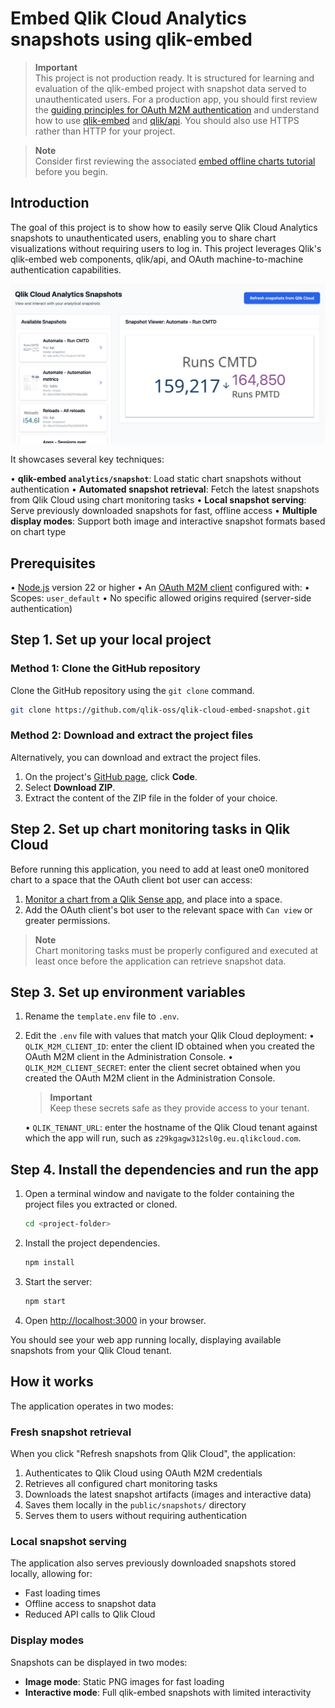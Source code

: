 # Embed Qlik Cloud Analytics snapshots using qlik-embed

> **Important**  
> This project is not production ready. It is structured for learning and evaluation of the qlik-embed project with snapshot data served to unauthenticated users. For a production app, you should first review the [guiding principles for OAuth M2M authentication](https://qlik.dev/authenticate/oauth/oauth-m2m/) and understand how to use [qlik-embed](https://qlik.dev/embed/qlik-embed/) and [qlik/api](https://qlik.dev/toolkits/qlik-api/). You should also use HTTPS rather than HTTP for your project.

> **Note**  
> Consider first reviewing the associated [embed offline charts tutorial](https://qlik.dev/embed/qlik-embed/quickstart/qlik-embed-offline-charts-tutorial/) before you begin.

## Introduction

The goal of this project is to show how to easily serve Qlik Cloud Analytics snapshots to unauthenticated users, enabling you to share chart visualizations without requiring users to log in. This project leverages Qlik's qlik-embed web components, qlik/api, and OAuth machine-to-machine authentication capabilities.

![Screenshot of resulting embedded snapshots](docs/screenshot.png)

It showcases several key techniques:

• **qlik-embed `analytics/snapshot`**: Load static chart snapshots without authentication
• **Automated snapshot retrieval**: Fetch the latest snapshots from Qlik Cloud using chart monitoring tasks
• **Local snapshot serving**: Serve previously downloaded snapshots for fast, offline access
• **Multiple display modes**: Support both image and interactive snapshot formats based on chart type

## Prerequisites

• [Node.js](https://nodejs.org/) version 22 or higher
• An [OAuth M2M client](https://qlik.dev/authenticate/oauth/create/create-oauth-client/) configured with:
  • Scopes: `user_default`
  • No specific allowed origins required (server-side authentication)

## Step 1. Set up your local project

### Method 1: Clone the GitHub repository

Clone the GitHub repository using the `git clone` command.

```bash
git clone https://github.com/qlik-oss/qlik-cloud-embed-snapshot.git
```

### Method 2: Download and extract the project files

Alternatively, you can download and extract the project files.

1. On the project's [GitHub page](https://github.com/qlik-oss/qlik-cloud-embed-snapshot), click **Code**.
2. Select **Download ZIP**.
3. Extract the content of the ZIP file in the folder of your choice.

## Step 2. Set up chart monitoring tasks in Qlik Cloud

Before running this application, you need to add at least one0 monitored chart to a space that the OAuth client bot user can access:

1. [Monitor a chart from a Qlik Sense app](https://help.qlik.com/en-US/cloud-services/Subsystems/Hub/Content/Sense_Hub/Hub/monitor-charts-hub.htm), and place into a space.
2. Add the OAuth client's bot user to the relevant space with `Can view` or greater permissions.

> **Note**  
> Chart monitoring tasks must be properly configured and executed at least once before the application can retrieve snapshot data.

## Step 3. Set up environment variables

1. Rename the `template.env` file to `.env`.
2. Edit the `.env` file with values that match your Qlik Cloud deployment:
   • `QLIK_M2M_CLIENT_ID`: enter the client ID obtained when you created the OAuth M2M client in the Administration Console.
   • `QLIK_M2M_CLIENT_SECRET`: enter the client secret obtained when you created the OAuth M2M client in the Administration Console.
   
   > **Important**  
   > Keep these secrets safe as they provide access to your tenant.
   
   • `QLIK_TENANT_URL`: enter the hostname of the Qlik Cloud tenant against which the app will run, such as `z29kgagw312sl0g.eu.qlikcloud.com`.

## Step 4. Install the dependencies and run the app

1. Open a terminal window and navigate to the folder containing the project files you extracted or cloned.

   ```bash
   cd <project-folder>
   ```

2. Install the project dependencies.

   ```bash
   npm install
   ```

3. Start the server:

   ```bash
   npm start
   ```

4. Open [http://localhost:3000](http://localhost:3000/) in your browser.

You should see your web app running locally, displaying available snapshots from your Qlik Cloud tenant.

## How it works

The application operates in two modes:

### Fresh snapshot retrieval

When you click "Refresh snapshots from Qlik Cloud", the application:

1. Authenticates to Qlik Cloud using OAuth M2M credentials
2. Retrieves all configured chart monitoring tasks
3. Downloads the latest snapshot artifacts (images and interactive data)
4. Saves them locally in the `public/snapshots/` directory
5. Serves them to users without requiring authentication

### Local snapshot serving

The application also serves previously downloaded snapshots stored locally, allowing for:

- Fast loading times
- Offline access to snapshot data
- Reduced API calls to Qlik Cloud

### Display modes

Snapshots can be displayed in two modes:

- **Image mode**: Static PNG images for fast loading
- **Interactive mode**: Full qlik-embed snapshots with limited interactivity
